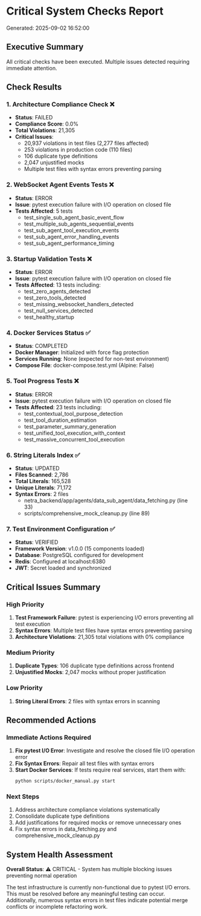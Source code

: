 # Critical System Checks Report
Generated: 2025-09-02 16:52:00

## Executive Summary
All critical checks have been executed. Multiple issues detected requiring immediate attention.

## Check Results

### 1. Architecture Compliance Check ❌
- **Status**: FAILED
- **Compliance Score**: 0.0%
- **Total Violations**: 21,305
- **Critical Issues**:
  - 20,937 violations in test files (2,277 files affected)
  - 253 violations in production code (110 files)
  - 106 duplicate type definitions
  - 2,047 unjustified mocks
  - Multiple test files with syntax errors preventing parsing

### 2. WebSocket Agent Events Tests ❌
- **Status**: ERROR
- **Issue**: pytest execution failure with I/O operation on closed file
- **Tests Affected**: 5 tests
  - test_single_sub_agent_basic_event_flow
  - test_multiple_sub_agents_sequential_events
  - test_sub_agent_tool_execution_events
  - test_sub_agent_error_handling_events
  - test_sub_agent_performance_timing

### 3. Startup Validation Tests ❌
- **Status**: ERROR
- **Issue**: pytest execution failure with I/O operation on closed file
- **Tests Affected**: 13 tests including:
  - test_zero_agents_detected
  - test_zero_tools_detected
  - test_missing_websocket_handlers_detected
  - test_null_services_detected
  - test_healthy_startup

### 4. Docker Services Status ✅
- **Status**: COMPLETED
- **Docker Manager**: Initialized with force flag protection
- **Services Running**: None (expected for non-test environment)
- **Compose File**: docker-compose.test.yml (Alpine: False)

### 5. Tool Progress Tests ❌
- **Status**: ERROR
- **Issue**: pytest execution failure with I/O operation on closed file
- **Tests Affected**: 23 tests including:
  - test_contextual_tool_purpose_detection
  - test_tool_duration_estimation
  - test_parameter_summary_generation
  - test_unified_tool_execution_with_context
  - test_massive_concurrent_tool_execution

### 6. String Literals Index ✅
- **Status**: UPDATED
- **Files Scanned**: 2,786
- **Total Literals**: 165,528
- **Unique Literals**: 71,172
- **Syntax Errors**: 2 files
  - netra_backend/app/agents/data_sub_agent/data_fetching.py (line 33)
  - scripts/comprehensive_mock_cleanup.py (line 89)

### 7. Test Environment Configuration ✅
- **Status**: VERIFIED
- **Framework Version**: v1.0.0 (15 components loaded)
- **Database**: PostgreSQL configured for development
- **Redis**: Configured at localhost:6380
- **JWT**: Secret loaded and synchronized

## Critical Issues Summary

### High Priority
1. **Test Framework Failure**: pytest is experiencing I/O errors preventing all test execution
2. **Syntax Errors**: Multiple test files have syntax errors preventing parsing
3. **Architecture Violations**: 21,305 total violations with 0% compliance

### Medium Priority
1. **Duplicate Types**: 106 duplicate type definitions across frontend
2. **Unjustified Mocks**: 2,047 mocks without proper justification

### Low Priority
1. **String Literal Errors**: 2 files with syntax errors in scanning

## Recommended Actions

### Immediate Actions Required
1. **Fix pytest I/O Error**: Investigate and resolve the closed file I/O operation error
2. **Fix Syntax Errors**: Repair all test files with syntax errors
3. **Start Docker Services**: If tests require real services, start them with:
   ```bash
   python scripts/docker_manual.py start
   ```

### Next Steps
1. Address architecture compliance violations systematically
2. Consolidate duplicate type definitions
3. Add justifications for required mocks or remove unnecessary ones
4. Fix syntax errors in data_fetching.py and comprehensive_mock_cleanup.py

## System Health Assessment
**Overall Status**: ⚠️ CRITICAL - System has multiple blocking issues preventing normal operation

The test infrastructure is currently non-functional due to pytest I/O errors. This must be resolved before any meaningful testing can occur. Additionally, numerous syntax errors in test files indicate potential merge conflicts or incomplete refactoring work.